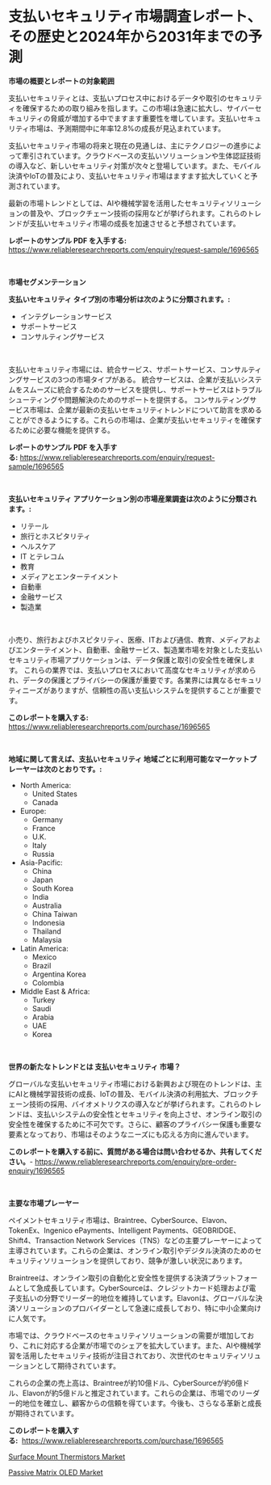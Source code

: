 <p><h1>支払いセキュリティ市場調査レポート、その歴史と2024年から2031年までの予測</h1></p><p><strong>市場の概要とレポートの対象範囲</strong></p>
<p><p>支払いセキュリティとは、支払いプロセス中におけるデータや取引のセキュリティを確保するための取り組みを指します。この市場は急速に拡大し、サイバーセキュリティの脅威が増加する中でますます重要性を増しています。支払いセキュリティ市場は、予測期間中に年率12.8%の成長が見込まれています。</p><p>支払いセキュリティ市場の将来と現在の見通しは、主にテクノロジーの進歩によって牽引されています。クラウドベースの支払いソリューションや生体認証技術の導入など、新しいセキュリティ対策が次々と登場しています。また、モバイル決済やIoTの普及により、支払いセキュリティ市場はますます拡大していくと予測されています。</p><p>最新の市場トレンドとしては、AIや機械学習を活用したセキュリティソリューションの普及や、ブロックチェーン技術の採用などが挙げられます。これらのトレンドが支払いセキュリティ市場の成長を加速させると予想されています。</p></p>
<p><strong>レポートのサンプル PDF を入手する:</strong> <a href="https://www.reliableresearchreports.com/enquiry/request-sample/1696565">https://www.reliableresearchreports.com/enquiry/request-sample/1696565</a></p>
<p>&nbsp;</p>
<p><strong>市場セグメンテーション</strong></p>
<p><strong>支払いセキュリティ タイプ別の市場分析は次のように分類されます。:</strong></p>
<p><ul><li>インテグレーションサービス</li><li>サポートサービス</li><li>コンサルティングサービス</li></ul></p>
<p>&nbsp;</p>
<p><p>支払いセキュリティ市場には、統合サービス、サポートサービス、コンサルティングサービスの3つの市場タイプがある。 統合サービスは、企業が支払いシステムをスムーズに統合するためのサービスを提供し、サポートサービスはトラブルシューティングや問題解決のためのサポートを提供する。 コンサルティングサービス市場は、企業が最新の支払いセキュリティトレンドについて助言を求めることができるようにする。これらの市場は、企業が支払いセキュリティを確保するために必要な機能を提供する。</p></p>
<p><strong>レポートのサンプル PDF を入手する:</strong>&nbsp;<a href="https://www.reliableresearchreports.com/enquiry/request-sample/1696565">https://www.reliableresearchreports.com/enquiry/request-sample/1696565</a></p>
<p>&nbsp;</p>
<p><strong> 支払いセキュリティ アプリケーション別の市場産業調査は次のように分類されます。:</strong></p>
<p><ul><li>リテール</li><li>旅行とホスピタリティ</li><li>ヘルスケア</li><li>IT とテレコム</li><li>教育</li><li>メディアとエンターテイメント</li><li>自動車</li><li>金融サービス</li><li>製造業</li></ul></p>
<p>&nbsp;</p>
<p><p>小売り、旅行およびホスピタリティ、医療、ITおよび通信、教育、メディアおよびエンターテイメント、自動車、金融サービス、製造業市場を対象とした支払いセキュリティ市場アプリケーションは、データ保護と取引の安全性を確保します。 これらの業界では、支払いプロセスにおいて高度なセキュリティが求められ、データの保護とプライバシーの保護が重要です。各業界には異なるセキュリティニーズがありますが、信頼性の高い支払いシステムを提供することが重要です。</p></p>
<p><strong>このレポートを購入する:</strong>&nbsp; <a href="https://www.reliableresearchreports.com/purchase/1696565">https://www.reliableresearchreports.com/purchase/1696565</a></p>
<p>&nbsp;</p>
<p><strong>地域に関して言えば、支払いセキュリティ 地域ごとに利用可能なマーケットプレーヤーは次のとおりです。:</strong></p>
<p><ul>
    <li>
        North America:
        <ul>
            <li>United States</li>
            <li>Canada</li>
        </ul>
    </li>
    <li>
        Europe:
        <ul>
            <li>Germany</li>
            <li>France</li>
            <li>U.K.</li>
            <li>Italy</li>
            <li>Russia</li>
        </ul>
    </li>
    <li>
        Asia-Pacific:
        <ul>
            <li>China</li>
            <li>Japan</li>
            <li>South Korea</li>
            <li>India</li>
            <li>Australia</li>
            <li>China Taiwan</li>
            <li>Indonesia</li>
            <li>Thailand</li>
            <li>Malaysia</li>
        </ul>
    </li>
    <li>
        Latin America:
        <ul>
            <li>Mexico</li>
            <li>Brazil</li>
            <li>Argentina Korea</li>
            <li>Colombia</li>
        </ul>
    </li>
    <li>
        Middle East & Africa:
        <ul>
            <li>Turkey</li>
            <li>Saudi</li>
            <li>Arabia</li>
            <li>UAE</li>
            <li>Korea</li>
        </ul>
    </li>
    </ul></p>
<p>&nbsp;</p>
<p><strong>世界の新たなトレンドとは 支払いセキュリティ 市場？</strong></p>
<p><p>グローバルな支払いセキュリティ市場における新興および現在のトレンドは、主にAIと機械学習技術の成長、IoTの普及、モバイル決済の利用拡大、ブロックチェーン技術の採用、バイオメトリクスの導入などが挙げられます。これらのトレンドは、支払いシステムの安全性とセキュリティを向上させ、オンライン取引の安全性を確保するために不可欠です。さらに、顧客のプライバシー保護も重要な要素となっており、市場はそのようなニーズにも応える方向に進んでいます。</p></p>
<p><strong>このレポートを購入する前に、質問がある場合は問い合わせるか、共有してください。</strong>- <a href="https://www.reliableresearchreports.com/enquiry/pre-order-enquiry/1696565">https://www.reliableresearchreports.com/enquiry/pre-order-enquiry/1696565</a></p>
<p>&nbsp;</p>
<p><strong>主要な市場プレーヤー</strong></p>
<p><p>ペイメントセキュリティ市場は、Braintree、CyberSource、Elavon、TokenEx、Ingenico ePayments、Intelligent Payments、GEOBRIDGE、Shift4、Transaction Network Services（TNS）などの主要プレーヤーによって主導されています。これらの企業は、オンライン取引やデジタル決済のためのセキュリティソリューションを提供しており、競争が激しい状況にあります。</p><p>Braintreeは、オンライン取引の自動化と安全性を提供する決済プラットフォームとして急成長しています。CyberSourceは、クレジットカード処理および電子支払いの分野でリーダー的地位を維持しています。Elavonは、グローバルな決済ソリューションのプロバイダーとして急速に成長しており、特に中小企業向けに人気です。</p><p>市場では、クラウドベースのセキュリティソリューションの需要が増加しており、これに対応する企業が市場でのシェアを拡大しています。また、AIや機械学習を活用したセキュリティ技術が注目されており、次世代のセキュリティソリューションとして期待されています。</p><p>これらの企業の売上高は、Braintreeが約10億ドル、CyberSourceが約6億ドル、Elavonが約5億ドルと推定されています。これらの企業は、市場でのリーダー的地位を確立し、顧客からの信頼を得ています。今後も、さらなる革新と成長が期待されています。</p></p>
<p><strong>このレポートを購入する:</strong>&nbsp;&nbsp;<a href="https://www.reliableresearchreports.com/purchase/1696565">https://www.reliableresearchreports.com/purchase/1696565</a></p>
<p><p><a href="https://medium.com/@bartlakin_87719/surface-mount-thermistors-market-trends-forecast-and-competitive-analysis-to-2031-860614f5081b">Surface Mount Thermistors Market</a></p><p><a href="https://medium.com/@denisewilsogdn64/passive-matrix-oled-nbsp-market-focuses-on-market-share-size-and-projected-forecast-till-2031-c3d32c61069b">Passive Matrix OLED Market</a></p></p>